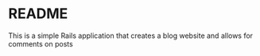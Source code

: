 # README

This is a simple Rails application that creates a blog website and allows for comments on posts